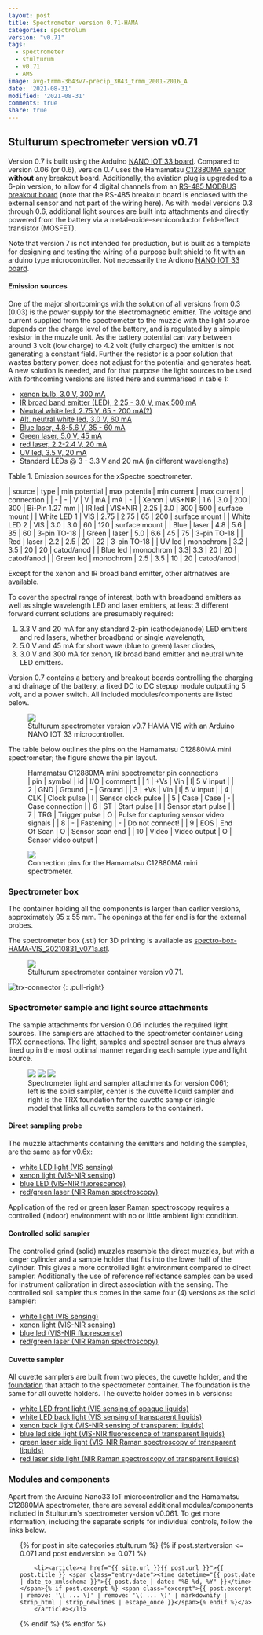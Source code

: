 ```yaml
---
layout: post
title: Spectrometer version 0.71-HAMA
categories: spectrolum
version: "v0.71"
tags:
  - spectrometer
  - stulturum
  - v0.71
  - AMS
image: avg-trmm-3b43v7-precip_3B43_trmm_2001-2016_A
date: '2021-08-31'
modified: '2021-08-31'
comments: true
share: true
---
```


## Stulturum spectrometer version v0.71

Version 0.7 is built using the Arduino [NANO IOT 33 board](../../module/module-nano-iot-33/). Compared to version 0.06 (or 0.6), version 0.7 uses the Hamamatsu [C12880MA sensor](../../sensor/sensor-C12880MA-spectrometer/) **without** any breakout board. Additionally, the aviation plug is upgraded to a 6-pin version, to allow for 4 digital channels from an [RS-485 MODBUS breakout board](../../module/module-seeed-modbus-soil-moisture/) (note that the RS-485 breakout board is enclosed with the external sensor and not part of the wiring here). As with model versions 0.3 through 0.6, additional light sources are built into attachments and directly powered from the battery via a metal–oxide–semiconductor field-effect transistor (MOSFET).

Note that version 7 is not intended for production, but is built as a template for designing and testing the wiring of a purpose built shield to fit with an arduino type microcontroller. Not necessarily the Ardiono [NANO IOT 33 board](../../module/module-nano-iot-33/).

#### Emission sources

One of the major shortcomings with the solution of all versions from 0.3 (0.03) is the power supply for the electromagnetic emitter. The voltage and current supplied from the spectrometer to the muzzle with the light source depends on the charge level of the battery, and is regulated by a simple resistor in the muzzle unit. As the battery potential can vary between around 3 volt (low charge) to 4.2 volt (fully charged) the emitter is not generating a constant field. Further the resistor is a poor solution that wastes battery power, does not adjust for the potential and generates heat. A new solution is needed, and for that purpose the light sources to be used with forthcoming versions are listed here and summarised in table 1:

- [xenon bulb, 3.0 V, 300 mA](https://www.conrad.se/p/barthelme-20710330-xenonlampa-3-v-090-w-sockel-bi-pin-127-mm-1-st-584939)
- [IR broad band emitter (LED), 2.25 - 3.0 V, max 500 mA](https://www.osram.com/ecat/OSLON®%20P1616%20SFH%204737/com/en/class_pim_web_catalog_103489/prd_pim_device_10751075/)
- [Neutral white led, 2.75 V, 65 - 200 mA(?)](https://www.digikey.com/en/products/detail/samsung-semiconductor-inc/SPMWHT541ML5XATMS6/6569429)
- [Alt. neutral white led, 3.0 V, 60 mA](https://www.digikey.com/en/products/detail/luminus-devices-inc/MP-2016-1100-40-80/4807631)
- [Blue laser, 4.8-5.6 V, 35 - 60 mA](https://www.civillaser.com/index.php?main_page=product_info&products_id=78)
- [Green laser, 5.0 V, 45 mA](https://www.civillaser.com/index.php?main_page=product_info&products_id=2291)
- [red laser, 2.2-2.4 V, 20 mA](https://www.civillaser.com/index.php?main_page=product_info&products_id=87)
- [UV led, 3.5 V, 20 mA](https://www.conrad.se/p/uv-saendare-405-nm-5-mm-radiellt-ihopkopplade-5004pch02-1565915?searchSuggest=product&searchTerm=001565915&searchType=suggest)
- Standard LEDs @ 3 - 3.3 V and 20 mA (in different wavelengths)

Table 1. Emission sources for the xSpectre spectrometer.

| source | type | min potential | max potential| min current | max current | connection |
| - | - | V | V | mA | mA | - |
| Xenon | VIS+NIR | 1.6 | 3.0 | 200 | 300 | Bi-Pin 1.27 mm |
| IR led  | VIS+NIR | 2.25 | 3.0 | 300 | 500 | surface mount |
| White LED 1 | VIS | 2.75 | 2.75 | 65 | 200 | surface mount |
| White LED 2 | VIS | 3.0 | 3.0 | 60 | 120 | surface mount |
| Blue | laser | 4.8 | 5.6 | 35 | 60 | 3-pin TO-18 |
| Green  | laser | 5.0 | 6.6 | 45 | 75 | 3-pin TO-18 |
| Red  | laser | 2.2 | 2.5 | 20 | 22 | 3-pin TO-18 |
| UV led | monochrom | 3.2 | 3.5 | 20 | 20 | catod/anod |
| Blue led | monochrom | 3.3| 3.3 | 20 | 20 | catod/anod |
| Green led | monochrom | 2.5 | 3.5 | 10 | 20 | catod/anod |

Except for the xenon and IR broad band emitter, other altrnatives are available.

To cover the spectral range of interest, both with broadband emitters as well as single wavelength LED and laser emitters, at least 3 different forward current solutions are presumably required:

1. 3.3 V and 20 mA for any standard 2-pin (cathode/anode) LED emitters and red lasers, whether broadband or single wavelength,
2. 5.0 V and 45 mA for short wave (blue to green) laser diodes,
3. 3.0 V and 300 mA for xenon, IR broad band emitter and neutral white LED emitters.

Version 0.7 contains a battery and breakout boards controlling the charging and drainage of the battery, a fixed DC to DC stepup module outputting 5 volt, and a power switch. All included modules/components are listed below.

<figure>
<img src="../../images/nano33-IOT-spectro_v071a_HAMA-VIS_bb.png">
<figcaption> Stulturum spectrometer version v0.7 HAMA VIS with an Arduino NANO IOT 33 microcontroller. </figcaption>
</figure>

The table below outlines the pins on the Hamamatsu C12880MA mini spectrometer; the figure shows the pin layout.

<figure>
<figcaption> Hamamatsu C12880MA mini spectrometer pin connections </figcaption>
| pin | symbol | id | I/O | comment |
| 1 | +Vs | Vin | I| 5 V input |
| 2  |  GND | Ground  | -  | Ground  |
| 3 | +Vs | Vin | I| 5 V input |
| 4  | CLK | Clock pulse | I | Sensor clock pulse |
| 5 | Case  | Case | - | Case connection |
| 6 | ST | Start pulse | I | Sensor start pulse |
| 7 | TRG | Trigger pulse | O | Pulse for capturing sensor video signals |
| 8 | - | Fastening | - | Do not connect! |
| 9 | EOS | End Of Scan | O | Sensor scan end  |
| 10 | Video | Video output | O | Sensor video output |
</figure>

<figure>
<img src="../../images/hamamatsu_C12880MA-pin-drawing.png">
<figcaption> Connection pins for the Hamamatsu C12880MA mini spectrometer. </figcaption>
</figure>

### Spectrometer box

The container holding all the components is larger than earlier versions, approximately 95 x 55 mm. The openings at the far end is for the external probes.

The spectrometer box (<span class='file'>.stl</span>) for 3D printing is available as [spectro-box-HAMA-VIS_20210831_v071a.stl](../../stl/spectro-box-HAMA-VIS_20210831_v071a.stl).

<figure>
<img src="../../images/spectra-stulturum_box_v071.png">
<figcaption> Stulturum spectrometer container version v0.71. </figcaption>
</figure>

![trx-connector](../../images/trx_connector_female-male.png)
{: .pull-right}
### Spectrometer sample and light source attachments

The sample attachments for version 0.06 includes the required light sources. The samplers are attached to the spectrometer container using TRX connections. The light, samples and spectral sensor are thus always lined up in the most optimal manner regarding each sample type and light source.

<figure class="third">
<img src="../../images/spectro-solid-cyl_v061.png">
<img src="../../images/spectro-cuvette_v061.png">
<img src="../../images/spectro-cuvette-trx_v061.png">
<figcaption> Spectrometer light and sampler attachments for version 0061; left is the solid sampler, center is the cuvette liquid sampler and right is the TRX foundation for the cuvette sampler (single model that links all cuvette samplers to the container).</figcaption>
</figure>

#### Direct sampling probe

The muzzle attachments containing the emitters and holding the samples, are the same as for v0.6x:

- [white LED light (VIS sensing)](../../stl/spectro-direct-cyl-led_20210606_v061d.stl)
- [xenon light (VIS-NIR sensing)](../../stl/spectro-direct-cyl-xenon_20210606_v061d.stl)
- [blue LED (VIS-NIR fluorescence)](../../stl/spectro-direct-cyl-led_20210606_v061d.stl)
- [red/green laser (NIR Raman spectroscopy)](../../stl/spectro-direct-cyl-laser_20210606_v061d.stl)

Application of the red or green laser Raman spectroscopy requires a controlled (indoor) environment with no or little ambient light condition.

#### Controlled solid sampler

The controlled grind (solid) muzzles resemble the direct muzzles, but with a longer cylinder and a sample holder that fits into the lower half of the cylinder. This gives a more controlled light environment compared to direct sampler. Additionally the use of reference reflectance samples can be used for instrument calibration in direct association with the sensing. The controlled soil sampler thus comes in the same four (4) versions as the solid sampler:

- [white light (VIS sensing)](../../stl/spectro-solid-cyl-led_20210606_v061d.stl)
- [xenon light (VIS-NIR sensing)](../../stl/spectro-solid-cyl-xenon_20210606_v061d.stl)
- [blue led (VIS-NIR fluorescence)](../../stl/spectro-solid-cyl-led_20210606_v061d.stl)
- [red/green laser (NIR Raman spectroscopy)](../../stl/spectro-solid-cyl-laser_20210606_v061d.stl)

#### Cuvette sampler

All cuvette samplers are built from two pieces, the cuvette holder, and the [foundation](spectro-cuvette-trx_202100606_v061d.stl) that attach to the spectrometer container. The foundation is the same for all cuvette holders. The cuvette holder comes in 5 versions:

- [white LED front light (VIS sensing of opaque liquids)](../../stl/spectro-cuvette-front_20210606_v061d.stl)
- [white LED back light (VIS sensing of transparent liquids)](../../stl/spectro-cuvette-backlight_20210606_v061d.stl)
- [xenon back light (VIS-NIR sensing of transparent liquids)](../../stl/spectro-cuvette-xenon_20210606_v061d.stl)
- [blue led side light (VIS-NIR fluorescence of transparent liquids)](../../stl/spectro-cuvette-blueled_20210606_v061d.stl)
- [green laser side light (VIS-NIR Raman spectroscopy of transparent liquids)](../../stl/spectro-cuvette-green-laser_20210606_v061d.stl)
- [red laser side light (NIR Raman spectroscopy of transparent liquids)](../../stl/spectro-cuvette-red-laser_20210606_v061d.stl)

### Modules and components

Apart from the Arduino Nano33 IoT microcontroller and the Hamamatsu C12880MA spectrometer, there are several additional modules/components included in Stulturum's spectrometer version v0.061. To get more information, including the separate scripts for individual controls, follow the links below.

<ul class="post-list">
{% for post in site.categories.stulturum %}
  {% if post.startversion <= 0.071 and post.endversion >= 0.071 %}

        <li><article><a href="{{ site.url }}{{ post.url }}">{{ post.title }} <span class="entry-date"><time datetime="{{ post.date | date_to_xmlschema }}">{{ post.date | date: "%B %d, %Y" }}</time></span>{% if post.excerpt %} <span class="excerpt">{{ post.excerpt | remove: '\[ ... \]' | remove: '\( ... \)' | markdownify | strip_html | strip_newlines | escape_once }}</span>{% endif %}</a>
        </article></li>

  {% endif %}
{% endfor %}
</ul>
